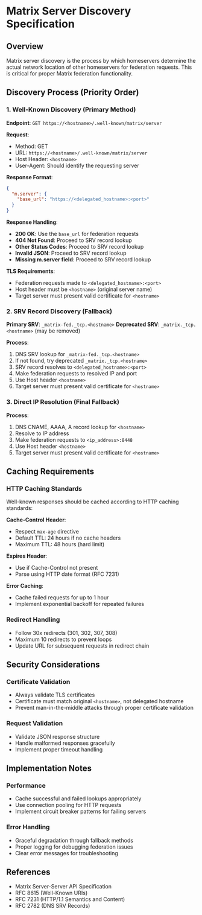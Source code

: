# Matrix Server Discovery Specification

## Overview
Matrix server discovery is the process by which homeservers determine the actual network location of other homeservers for federation requests. This is critical for proper Matrix federation functionality.

## Discovery Process (Priority Order)

### 1. Well-Known Discovery (Primary Method)
**Endpoint**: `GET https://<hostname>/.well-known/matrix/server`

**Request**:
- Method: GET
- URL: `https://<hostname>/.well-known/matrix/server`
- Host Header: `<hostname>`
- User-Agent: Should identify the requesting server

**Response Format**:
```json
{
  "m.server": {
    "base_url": "https://<delegated_hostname>:<port>"
  }
}
```

**Response Handling**:
- **200 OK**: Use the `base_url` for federation requests
- **404 Not Found**: Proceed to SRV record lookup
- **Other Status Codes**: Proceed to SRV record lookup
- **Invalid JSON**: Proceed to SRV record lookup
- **Missing m.server field**: Proceed to SRV record lookup

**TLS Requirements**:
- Federation requests made to `<delegated_hostname>:<port>`
- Host header must be `<hostname>` (original server name)
- Target server must present valid certificate for `<hostname>`

### 2. SRV Record Discovery (Fallback)
**Primary SRV**: `_matrix-fed._tcp.<hostname>`
**Deprecated SRV**: `_matrix._tcp.<hostname>` (may be removed)

**Process**:
1. DNS SRV lookup for `_matrix-fed._tcp.<hostname>`
2. If not found, try deprecated `_matrix._tcp.<hostname>`
3. SRV record resolves to `<delegated_hostname>:<port>`
4. Make federation requests to resolved IP and port
5. Use Host header `<hostname>`
6. Target server must present valid certificate for `<hostname>`

### 3. Direct IP Resolution (Final Fallback)
**Process**:
1. DNS CNAME, AAAA, A record lookup for `<hostname>`
2. Resolve to IP address
3. Make federation requests to `<ip_address>:8448`
4. Use Host header `<hostname>`
5. Target server must present valid certificate for `<hostname>`

## Caching Requirements

### HTTP Caching Standards
Well-known responses should be cached according to HTTP caching standards:

**Cache-Control Header**:
- Respect `max-age` directive
- Default TTL: 24 hours if no cache headers
- Maximum TTL: 48 hours (hard limit)

**Expires Header**:
- Use if Cache-Control not present
- Parse using HTTP date format (RFC 7231)

**Error Caching**:
- Cache failed requests for up to 1 hour
- Implement exponential backoff for repeated failures

### Redirect Handling
- Follow 30x redirects (301, 302, 307, 308)
- Maximum 10 redirects to prevent loops
- Update URL for subsequent requests in redirect chain

## Security Considerations

### Certificate Validation
- Always validate TLS certificates
- Certificate must match original `<hostname>`, not delegated hostname
- Prevent man-in-the-middle attacks through proper certificate validation

### Request Validation
- Validate JSON response structure
- Handle malformed responses gracefully
- Implement proper timeout handling

## Implementation Notes

### Performance
- Cache successful and failed lookups appropriately
- Use connection pooling for HTTP requests
- Implement circuit breaker patterns for failing servers

### Error Handling
- Graceful degradation through fallback methods
- Proper logging for debugging federation issues
- Clear error messages for troubleshooting

## References
- Matrix Server-Server API Specification
- RFC 8615 (Well-Known URIs)
- RFC 7231 (HTTP/1.1 Semantics and Content)
- RFC 2782 (DNS SRV Records)